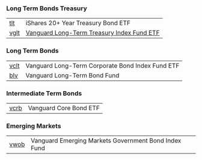 

### Long Term Bonds Treasury

| | |
| - | - |
| [tlt](https://finance.yahoo.com/quote/TLT/) | iShares 20+ Year Treasury Bond ETF |
| [vglt](https://finance.yahoo.com/quote/VGLT/) | [Vanguard Long-Term Treasury Index Fund ETF](https://advisors.vanguard.com/investments/products/vglt/vanguard-long-term-treasury-etf) |

### Long Term Bonds

| | |
| - | - |
| [vclt](https://finance.yahoo.com/quote/VCLT/) | Vanguard Long-Term Corporate Bond Index Fund ETF |
| [blv](https://finance.yahoo.com/quote/BLV/) | Vanguard Long-Term Bond Fund |

### Intermediate Term Bonds

| | |
| - | - |
| [vcrb](https://finance.yahoo.com/quote/VCRB/) | Vanguard Core Bond ETF |

### Emerging Markets
| | |
| - | - |
| [vwob](https://finance.yahoo.com/quote/VWOB/) | Vanguard Emerging Markets Government Bond Index Fund |
